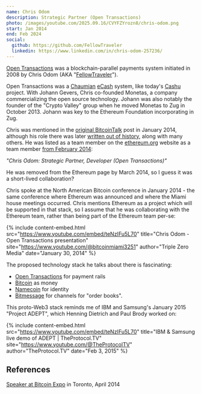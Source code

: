```yaml
---
name: Chris Odom
description: Strategic Partner (Open Transactions)
photo: /images/youtube.com/2025.09.16/CVYFZYrozn8/chris-odom.png
start: Jan 2014
end: Feb 2024
social:
  github: https://github.com/FellowTraveler
  linkedin: https://www.linkedin.com/in/chris-odom-257236/
---
```


 [Open Transactions](https://opentransactions.org/) was a blockchain-parallel payments system initiated in 2008 by Chris Odom (AKA "[FellowTraveler](https://github.com/FellowTraveler)").

Open Transactions was a [Chaumian](https://en.wikipedia.org/wiki/David_Chaum_) [eCash](https://en.wikipedia.org/wiki/Ecash) system, like today's [Cashu](https://x.com/CashuBTC) project.  With Johann Gevers, Chris co-founded Monetas, a company commercializing the open source technology.  Johann was also notably the founder of the "Crypto Valley" group when he moved Monetas to Zug in October 2013.  Johann was key to the Ethereum Foundation incorporating in Zug.

Chris was mentioned in the [original BitcoinTalk](https://web.archive.org/web/20140208053651/https://bitcointalk.org/index.php?topic=428589.0) post in January 2014, although his role there was later [written out of history](https://bitcointalk.org/index.php?topic=428589.0), along with many others.  He was listed as a team member on the [ethereum.org](http://ethereum.org) website as a team member [from February 2014](https://web.archive.org/web/20150320224646/http://www.ethereum.org):

*"Chris Odom: Strategic Partner, Developer (Open Transactions)"*

He was removed from the Ethereum page by March 2014, so I guess it was a short-lived collaboration?

Chris spoke at the North American Bitcoin conference in January 2014 - the same conference where Ethereum was announced and where the Miami house meetings occurred.  Chris mentions Ethereum as a project which will be supported in that stack, so I assume that he was collaborating with the Ethereum team, rather than being part of the Ethereum team per-se:

{% include content-embed.html
  src="https://www.youtube.com/embed/teNzIFu5L70"
  title="Chris Odom - Open Transactions presentation"
  site="https://www.youtube.com/@bitcoinmiami3251"
  author="Triple Zero Media"
  date="January 30, 2014"
%}

The proposed technology stack he talks about there is fascinating:

- [Open Transactions](https://opentransactions.org/) for payment rails
- [Bitcoin](https://en.wikipedia.org/wiki/Bitcoin) as money
- [Namecoin](https://en.wikipedia.org/wiki/Namecoin_) for identity
- [Bitmessage](https://en.wikipedia.org/wiki/Bitmessage_) for channels for "order books".

This proto-Web3 stack reminds me of IBM and Samsung's January 2015 "Project ADEPT", which Henning Dietrich and Paul Brody worked on:

{% include content-embed.html
  src="https://www.youtube.com/embed/teNzIFu5L70"
  title="IBM & Samsung live demo of ADEPT | TheProtocol.TV"
  site="https://www.youtube.com/@TheProtocolTV"
  author="TheProtocol.TV"
  date="Feb 3, 2015"
%}


## References

[Speaker at Bitcoin Expo](https://web.archive.org/web/20171124124825/http://bitcoinexpo.ca/) in Toronto, April 2014
